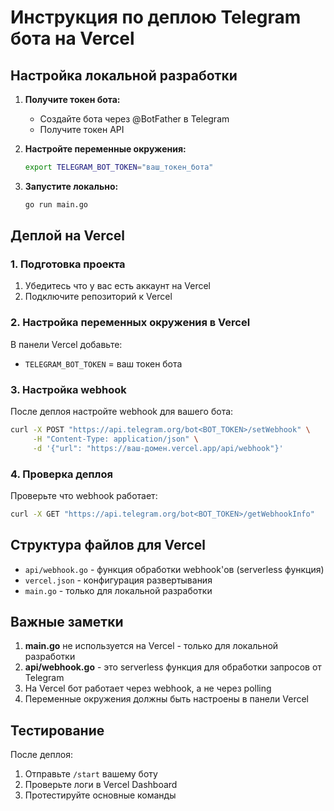 # Инструкция по деплою Telegram бота на Vercel

## Настройка локальной разработки

1. **Получите токен бота:**
   - Создайте бота через @BotFather в Telegram
   - Получите токен API

2. **Настройте переменные окружения:**
   ```bash
   export TELEGRAM_BOT_TOKEN="ваш_токен_бота"
   ```

3. **Запустите локально:**
   ```bash
   go run main.go
   ```

## Деплой на Vercel

### 1. Подготовка проекта

1. Убедитесь что у вас есть аккаунт на Vercel
2. Подключите репозиторий к Vercel

### 2. Настройка переменных окружения в Vercel

В панели Vercel добавьте:
- `TELEGRAM_BOT_TOKEN` = ваш токен бота

### 3. Настройка webhook

После деплоя настройте webhook для вашего бота:

```bash
curl -X POST "https://api.telegram.org/bot<BOT_TOKEN>/setWebhook" \
     -H "Content-Type: application/json" \
     -d '{"url": "https://ваш-домен.vercel.app/api/webhook"}'
```

### 4. Проверка деплоя

Проверьте что webhook работает:
```bash
curl -X GET "https://api.telegram.org/bot<BOT_TOKEN>/getWebhookInfo"
```

## Структура файлов для Vercel

- `api/webhook.go` - функция обработки webhook'ов (serverless функция)
- `vercel.json` - конфигурация развертывания
- `main.go` - только для локальной разработки

## Важные заметки

1. **main.go** не используется на Vercel - только для локальной разработки
2. **api/webhook.go** - это serverless функция для обработки запросов от Telegram
3. На Vercel бот работает через webhook, а не через polling
4. Переменные окружения должны быть настроены в панели Vercel

## Тестирование

После деплоя:
1. Отправьте `/start` вашему боту
2. Проверьте логи в Vercel Dashboard
3. Протестируйте основные команды